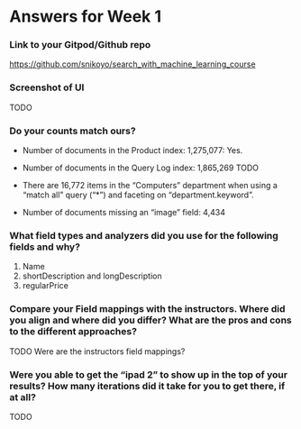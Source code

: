 # Answers for Week 1

### Link to your Gitpod/Github repo 

https://github.com/snikoyo/search_with_machine_learning_course

### Screenshot of UI

TODO

### Do your counts match ours?

- Number of documents in the Product index: 1,275,077: Yes.

- Number of documents in the Query Log index: 1,865,269 TODO

- There are 16,772 items in the “Computers” department when using a “match all” query (“*”) and faceting on “department.keyword”.

- Number of documents missing an “image” field: 4,434


### What field types and analyzers did you use for the following fields and why?

1. Name
2. shortDescription and longDescription
3. regularPrice


### Compare your Field mappings with the instructors. Where did you align and where did you differ? What are the pros and cons to the different approaches?

TODO Were are the instructors field mappings?

### Were you able to get the “ipad 2” to show up in the top of your results? How many iterations did it take for you to get there, if at all?

TODO